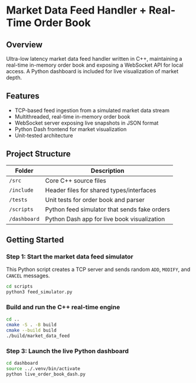 # Market Data Feed Handler + Real-Time Order Book

## Overview

Ultra-low latency market data feed handler written in C++, maintaining a real-time in-memory order book and exposing a WebSocket API for local access. A Python dashboard is included for live visualization of market depth.

## Features

- TCP-based feed ingestion from a simulated market data stream
- Multithreaded, real-time in-memory order book
- WebSocket server exposing live snapshots in JSON format
- Python Dash frontend for market visualization
- Unit-tested architecture

## Project Structure

| Folder       | Description                                  |
| ------------ | -------------------------------------------- |
| `/src`       | Core C++ source files                        |
| `/include`   | Header files for shared types/interfaces     |
| `/tests`     | Unit tests for order book and parser         |
| `/scripts`   | Python feed simulator that sends fake orders |
| `/dashboard` | Python Dash app for live book visualization  |

## Getting Started

### Step 1: Start the market data feed simulator

This Python script creates a TCP server and sends random `ADD`, `MODIFY`, and `CANCEL` messages.

```bash
cd scripts
python3 feed_simulator.py
```

### Build and run the C++ real-time engine

```bash
cd ..
cmake -S . -B build
cmake --build build
./build/market_data_feed
```

### Step 3: Launch the live Python dashboard

```bash
cd dashboard
source ../.venv/bin/activate
python live_order_book_dash.py
```
